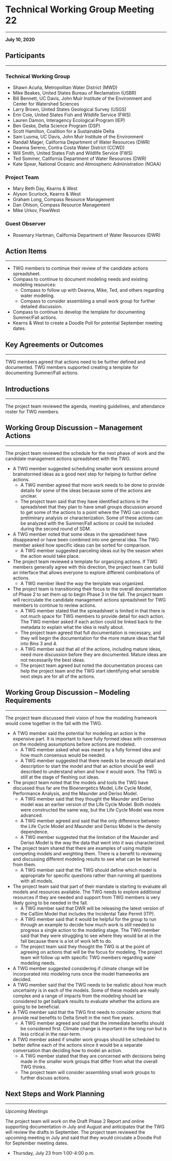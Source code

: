 # Technical Working Group Meeting 22
***
 
**July 10, 2020**
 
## Participants
***
 
### Technical Working Group
* Shawn Acuña, Metropolitan Water District (MWD)
* Mike Beakes, United States Bureau of Reclamation (USBR)
* Bill Bennett, UC Davis, John Muir Institute of the Environment and Center for Watershed Sciences
* Larry Brown, United States Geological Survey (USGS)
* Erin Cole, United States Fish and Wildlife Service (FWS)
* Lauren Damon, Interagency Ecological Program (IEP)
* Ben Geske, Delta Science Program (DSP)
* Scott Hamilton, Coalition for a Sustainable Delta
* Sam Luoma, UC Davis, John Muir Institute of the Environment
* Randall Mager, California Department of Water Resources (DWR)
* Deanna Sereno, Contra Costa Water District (CCWD)
* Will Smith, United States Fish and Wildlife Service (FWS)
* Ted Sommer, California Department of Water Resources (DWR)
* Kate Spear, National Oceanic and Atmospheric Administration (NOAA)

### Project Team
* Mary Beth Day, Kearns & West
* Alyson Scurlock, Kearns & West 
* Graham Long, Compass Resource Management
* Dan Ohlson, Compass Resource Management
* Mike Urkov, FlowWest

### Guest Observer
* Rosemary Hartman, California Department of Water Resources (DWR)

## Action Items
***
* TWG members to continue their review of the candidate actions spreadsheet.
* Compass to continue to document modeling needs and existing modeling resources:
  + Compass to follow up with Deanna, Mike, Ted, and others regarding water modeling.
  + Compass to consider assembling a small work group for further detailed discussion.
* Compass to continue to develop the template for documenting Summer/Fall actions.
* Kearns & West to create a Doodle Poll for potential September meeting dates.

## Key Agreements or Outcomes
***
TWG members agreed that actions need to be further defined and documented. TWG members supported creating a template for documenting Summer/Fall actions.

## Introductions
***
The project team reviewed the agenda, meeting guidelines, and attendance roster for TWG members.

## Working Group Discussion – Management Actions
***
The project team reviewed the schedule for the next phase of work and the candidate management actions spreadsheet with the TWG.

* A TWG member suggested scheduling smaller work sessions around brainstormed ideas as a good next step for helping to further define actions.
  + A TWG member agreed that more work needs to be done to provide details for some of the ideas because some of the actions are unclear. 
  + The project team said that they have identified actions in the spreadsheet that they plan to have small groups discussion around to get some of the actions to a point where the TWG can conduct preliminary analysis or characterization. Some of these actions can be analyzed with the Summer/Fall actions or could be included during the second round of SDM. 
* A TWG member noted that some ideas in the spreadsheet have disappeared or have been combined into one general idea. The TWG member asked how specific ideas can be sorted for comparison. 
  + A TWG member suggested parceling ideas out by the season when the action would take place. 
* The project team reviewed a template for organizing actions. If TWG members generally agree with this direction, the project team can build an interface that allows everyone to explore different combinations of actions.
  + A TWG member liked the way the template was organized. 
* The project team is transitioning their focus to the overall documentation of Phase 2 to set them up to begin Phase 3 in the fall. The project team will recirculate the candidate management actions spreadsheet for TWG members to continue to review actions. 
  + A TWG member stated that the spreadsheet is limited in that there is not much space for TWG members to provide detail for each action. The TWG member asked if each action could be linked back to the metadata to explain what the idea is really about.
  + The project team agreed that full documentation is necessary, and they will begin the documentation for the more mature ideas that fall into Bins 3 and 4. 
  + A TWG member said that all of the actions, including mature ideas, need more discussion before they are documented. Mature ideas are not necessarily the best ideas.
  + The project team agreed but noted the documentation process can help the project team and the TWG start identifying what sensible next steps are for all of the actions. 

## Working Group Discussion – Modeling Requirements 
***
The project team discussed their vision of how the modeling framework would come together in the fall with the TWG. 

* A TWG member said the potential for modeling an action is the expensive part. It is important to have fully formed ideas with consensus on the modeling assumptions before actions are modeled.
  + A TWG member asked what was meant by a fully formed idea and how much consensus would be needed.
  + A TWG member suggested that there needs to be enough detail and description to start the model and that an action should be well described to understand when and how it would work. The TWG is still at the stage of fleshing out ideas. 
* The project team noted that the models and tools the TWG have discussed thus far are the Bioenergetics Model, Life Cycle Model, Performance Analysis, and the Maunder and Deriso Model. 
  + A TWG member said that they thought the Maunder and Deriso model was an earlier version of the Life Cycle Model. Both models were constructed the same way, but the Life Cycle Model was more advanced.
  + A TWG member agreed and said that the only difference between the Life Cycle Model and Maunder and Deriso Model is the density dependence. 
  + A TWG member suggested that the limitation of the Maunder and Deriso Model is the way the data that went into it was characterized. 
* The project team shared that there are examples of using multiple competing models and weighting them. There is a benefit to reviewing and discussing different modeling results to see what can be learned from them. 
  + A TWG member said that the TWG should define which model is appropriate for specific questions rather than running all questions with all models.
* The project team said that part of their mandate is starting to evaluate all models and resources available. The TWG needs to explore additional resources if they are needed and support from TWG members is very likely going to be needed in the fall. 
  + A TWG member said that DWR will be releasing the latest version of the CalSim Model that includes the Incidental Take Permit (ITP). 
  + A TWG member said that it would be helpful for the group to run through an example to decide how much work is still needed to progress a single action to the modeling stage. The TWG member said that they were struggling to see where they would be at in the fall because there is a lot of work left to do.
  + The project team said they thought the TWG is at the point of agreeing on actions that will be the focus for modeling. The project team will follow up with specific TWG members regarding water modeling needs.
* A TWG member suggested considering if climate change will be incorporated into modeling runs once the model frameworks are decided. 
* A TWG member said that the TWG needs to be realistic about how much uncertainty is in each of the models. Some of these models are really complex and a range of impacts from the modeling should be considered to get ballpark results to evaluate whether the actions are going to be beneficial. 
* A TWG member said that the TWG first needs to consider actions that provide real benefits to Delta Smelt in the next five years.
  + A TWG member agreed and said that the immediate benefits should be considered first. Climate change is important in the long run but is less critical in the near-term. 
* A TWG member asked if smaller work groups should be scheduled to better define each of the actions since it would be a separate conversation than deciding how to model an action.
  + A TWG member stated that they are concerned with decisions being made in the smaller work groups that differ from what the overall TWG thinks. 
  + The project team will consider assembling small work groups to further discuss actions.

## Next Steps and Work Planning
***

*Upcoming Meetings*

The project team will work on the Draft Phase 2 Report and online supporting documentation in July and August and anticipates that the TWG will review the drafts in September. The project team reviewed the upcoming meeting in July and said that they would circulate a Doodle Poll for September meeting dates.

* Thursday, July 23 from 1:00-4:00 p.m.
